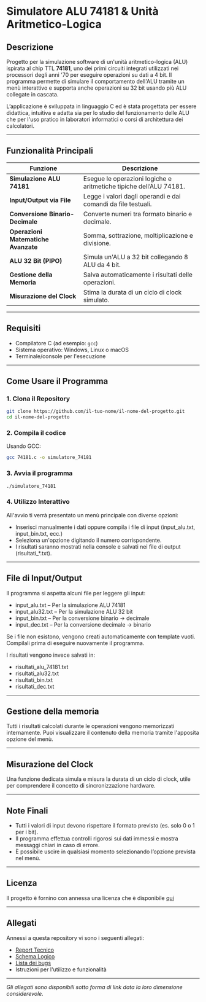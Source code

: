 # Simulatore ALU 74181 & Unità Aritmetico-Logica

## Descrizione
Progetto per la simulazione software di un'unità aritmetico-logica (ALU) ispirata al chip TTL **74181**, uno dei primi circuiti integrati utilizzati nei processori degli anni '70 per eseguire operazioni su dati a 4 bit. Il programma permette di simulare il comportamento dell'ALU tramite un menù interattivo e supporta anche operazioni su 32 bit usando più ALU collegate in cascata.

L’applicazione è sviluppata in linguaggio C ed è stata progettata per essere didattica, intuitiva e adatta sia per lo studio del funzionamento delle ALU che per l'uso pratico in laboratori informatici o corsi di architettura dei calcolatori.

---

## Funzionalità Principali

| Funzione | Descrizione |
|---------|-------------|
| **Simulazione ALU 74181** | Esegue le operazioni logiche e aritmetiche tipiche dell’ALU 74181. |
| **Input/Output via File** | Legge i valori dagli operandi e dai comandi da file testuali. |
| **Conversione Binario-Decimale** | Converte numeri tra formato binario e decimale. |
| **Operazioni Matematiche Avanzate** | Somma, sottrazione, moltiplicazione e divisione. |
| **ALU 32 Bit (PIPO)** | Simula un'ALU a 32 bit collegando 8 ALU da 4 bit. |
| **Gestione della Memoria** | Salva automaticamente i risultati delle operazioni. |
| **Misurazione del Clock** | Stima la durata di un ciclo di clock simulato. |

---

## Requisiti

- Compilatore C (ad esempio: `gcc`)
- Sistema operativo: Windows, Linux o macOS
- Terminale/console per l'esecuzione

---

## Come Usare il Programma

### 1. Clona il Repository
```bash
git clone https://github.com/il-tuo-nome/il-nome-del-progetto.git 
cd il-nome-del-progetto
```
### 2. Compila il codice
Usando GCC:
```bash
gcc 74181.c -o simulatore_74181
```
### 3. Avvia il programma
```bash
./simulatore_74181
```
### 4. Utilizzo Interattivo
All'avvio ti verrà presentato un menù principale con diverse opzioni:

- Inserisci manualmente i dati oppure compila i file di input (input_alu.txt, input_bin.txt, ecc.)
- Seleziona un'opzione digitando il numero corrispondente.
- I risultati saranno mostrati nella console e salvati nei file di output (risultati_*.txt).
---
## File di Input/Output
Il programma si aspetta alcuni file per leggere gli input:

- input_alu.txt – Per la simulazione ALU 74181
- input_alu32.txt – Per la simulazione ALU 32 bit
- input_bin.txt – Per la conversione binario → decimale
- input_dec.txt – Per la conversione decimale → binario

Se i file non esistono, vengono creati automaticamente con template vuoti. Compilali prima di eseguire nuovamente il programma.

I risultati vengono invece salvati in:

- risultati_alu_74181.txt
- risultati_alu32.txt
- risultati_bin.txt
- risultati_dec.txt
---
## Gestione della memoria
Tutti i risultati calcolati durante le operazioni vengono memorizzati internamente. Puoi visualizzare il contenuto della memoria tramite l'apposita opzione del menù.

---
## Misurazione del Clock
Una funzione dedicata simula e misura la durata di un ciclo di clock, utile per comprendere il concetto di sincronizzazione hardware.

---
## Note Finali
- Tutti i valori di input devono rispettare il formato previsto (es. solo 0 o 1 per i bit).
- Il programma effettua controlli rigorosi sui dati immessi e mostra messaggi chiari in caso di errore.
- È possibile uscire in qualsiasi momento selezionando l’opzione prevista nel menù.

---
## Licenza
Il progetto è fornino con annessa una licenza che è disponibile [qui](https://github.com/Leo-Galli/74181/blob/main/LICENSE)

---
## Allegati
Annessi a questa repository vi sono i seguenti allegati:
- [Report Tecnico](https://docs.google.com/document/d/1t80KM4RDQKBMuIQoPLAFnJRQeKX5ISx1Id5GahRIR-E/edit?usp=sharing)
- [Schema Logico](https://circuitverse.org/users/311719/projects/alu-74181-final)
- [Lista dei bugs](https://github.com/Leo-Galli/74181/blob/main/bugs.txt)
- Istruzioni per l'utilizzo e funzionalità
---
_Gli allegati sono disponibili sotto forma di link data la loro dimensione considerevole._